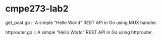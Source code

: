 # cmpe273-lab2

get_post.go :: A simple “Hello World” REST API in Go using MUX handler. 

httprouter.go :: A simple “Hello World” REST API in Go using httprouter.
